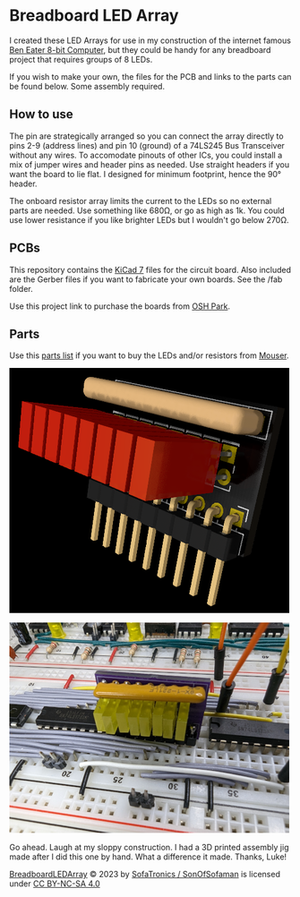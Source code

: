 # Breadboard LED Array

I created these LED Arrays for use in my construction of the internet famous [Ben Eater 8-bit Computer](https://eater.net/8bit), but they could be handy for any breadboard project that requires groups of 8 LEDs.

If you wish to make your own, the files for the PCB and links to the parts can be found below. Some assembly required.

## How to use

The pin are strategically arranged so you can connect the array directly to pins 2-9 (address lines) and pin 10 (ground) of a 74LS245 Bus Transceiver without any wires. To accomodate pinouts of other ICs, you could install a mix of jumper wires and header pins as needed. Use straight headers if you want the board to lie flat. I designed for minimum footprint, hence the 90° header.

The onboard resistor array limits the current to the LEDs so no external parts are needed. Use something like 680Ω, or go as high as 1k. You could use lower resistance if you like brighter LEDs but I wouldn't go below 270Ω.

## PCBs

This repository contains the [KiCad 7](https://www.kicad.org/) files for the circuit board. Also included are the Gerber files if you want to fabricate your own boards. See the /fab folder.

Use this project link to purchase the boards from [OSH Park](https://oshpark.com/shared_projects/hIeStv3n).

## Parts

Use this [parts list](https://www.mouser.com/ProjectManager/ProjectDetail.aspx?AccessID=65f5e81664) if you want to buy the LEDs and/or resistors from [Mouser](https://mouser.com).

![Breadboard LED Array - rendered by KiCad 7](artwork/3d-view-bg-blk.png)

![Breadboard LED Array - in situ](artwork/in-situ.png)

Go ahead. Laugh at my sloppy construction. I had a 3D printed assembly jig made after I did this one by hand. What a difference it made. Thanks, Luke!

[BreadboardLEDArray](https://github.com/SonOfSofaman/BreadboardLEDArray) © 2023 by [SofaTronics / SonOfSofaman](https://sofatronics.io/) is licensed under [CC BY-NC-SA 4.0](https://creativecommons.org/licenses/by-nc-sa/4.0/?ref=chooser-v1)
